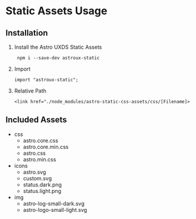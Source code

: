 # Static Assets Usage

## Installation

1. Install the Astro UXDS Static Assets

    ` npm i --save-dev astroux-static`

2. Import
   
    `import "astroux-static";`

3. Relative Path
   
   `<link href="./node_modules/astro-static-css-assets/css/[Filename]>`


## Included Assets
  - css
    - astro.core.css
    - astro.core.min.css
    - astro.css
    - astro.min.css
  - icons
    - astro.svg
    - custom.svg
    - status.dark.png
    - status.light.png
  - img
    - astro-log-small-dark.svg
    - astro-logo-small-light.svg 


